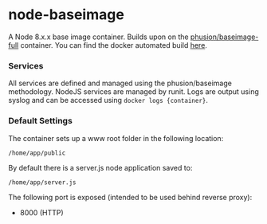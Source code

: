 # node-baseimage
A Node 8.x.x base image container. Builds upon on the [phusion/baseimage-full](https://github.com/phusion/baseimage-docker) container. You can find the docker automated build [here](https://registry.hub.docker.com/u/mstrazds/node-baseimage/).

### Services
All services are defined and managed using the phusion/baseimage methodology. NodeJS services are managed by runit. Logs are output using syslog and can be accessed using ``docker logs {container}``.

### Default Settings
The container sets up a www root folder in the following location:

``/home/app/public``

By default there is a server.js node application saved to:

``/home/app/server.js``

The following port is exposed (intended to be used behind reverse proxy):

* 8000 (HTTP)
